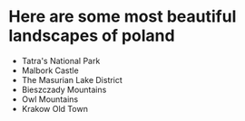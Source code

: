 # Here are some most beautiful landscapes of poland

<ul>
<li> Tatra's National Park
<li> Malbork Castle
<li> The Masurian Lake District
<li> Bieszczady Mountains
<li> Owl Mountains
<li> Krakow Old Town
</ul>